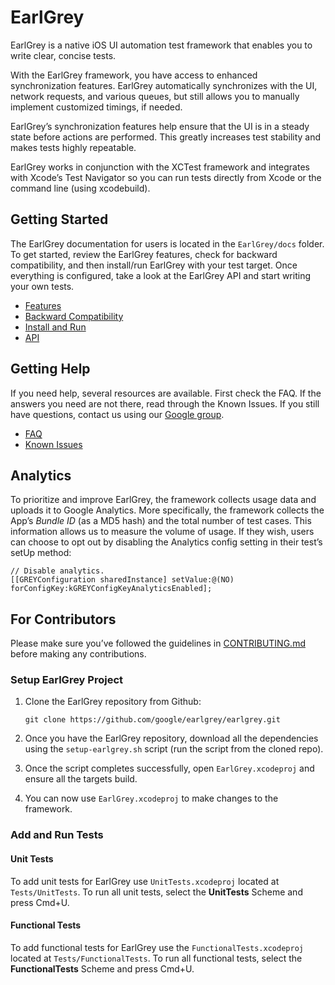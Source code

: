 # EarlGrey

EarlGrey is a native iOS UI automation test framework that enables you to write
clear, concise tests.

With the EarlGrey framework, you have access to enhanced synchronization
features. EarlGrey automatically synchronizes with the UI, network requests,
and various queues, but still allows you to manually implement customized
timings, if needed.

EarlGrey’s synchronization features help ensure that the UI is in a steady
state before actions are performed. This greatly increases test stability and
makes tests highly repeatable.

EarlGrey works in conjunction with the XCTest framework and integrates with
Xcode’s Test Navigator so you can run tests directly from Xcode or the command
line (using xcodebuild).

## Getting Started

The EarlGrey documentation for users is located in the `EarlGrey/docs` folder.
To get started, review the EarlGrey features, check for backward compatibility,
and then install/run EarlGrey with your test target. Once everything is
configured, take a look at the EarlGrey API and start writing your own tests.

  * [Features](./docs/features.md)
  * [Backward Compatibility](./docs/backward-compatibility.md)
  * [Install and Run](./docs/install-and-run.md)
  * [API](./docs/api.md)

## Getting Help

If you need help, several resources are available. First check the FAQ. If the
answers you need are not there, read through the Known Issues. If you still have
questions, contact us using our [Google group](https://groups.google.com/forum/#!forum/earlgrey-discuss).

  * [FAQ](./docs/faq.md)
  * [Known Issues](./docs/known-issues.md)

## Analytics

To prioritize and improve EarlGrey, the framework collects usage data and
uploads it to Google Analytics. More specifically, the framework collects the
App’s *Bundle ID* (as a MD5 hash) and the total number of test cases. This
information allows us to measure the volume of usage. If they wish, users can
choose to opt out by disabling the Analytics config setting in their test’s
setUp method:

```
// Disable analytics.
[[GREYConfiguration sharedInstance] setValue:@(NO) forConfigKey:kGREYConfigKeyAnalyticsEnabled];
```

## For Contributors

Please make sure you’ve followed the guidelines in 
[CONTRIBUTING.md](./CONTRIBUTING.md) before making any contributions.

### Setup EarlGrey Project

  1. Clone the EarlGrey repository from Github:

      ```
      git clone https://github.com/google/earlgrey/earlgrey.git
      ```

  2. Once you have the EarlGrey repository, download all the dependencies using the
  `setup-earlgrey.sh` script (run the script from the cloned repo).
  3. Once the script completes successfully, open `EarlGrey.xcodeproj` and ensure all
the targets build.
  4. You can now use `EarlGrey.xcodeproj` to make changes to the framework.

### Add and Run Tests

#### Unit Tests

To add unit tests for EarlGrey use `UnitTests.xcodeproj` located at
`Tests/UnitTests`. To run all unit tests, select the **UnitTests** Scheme and press Cmd+U.

#### Functional Tests

To add functional tests for EarlGrey use the `FunctionalTests.xcodeproj` located
at `Tests/FunctionalTests`. To run all functional tests, select the **FunctionalTests** Scheme and press Cmd+U.
